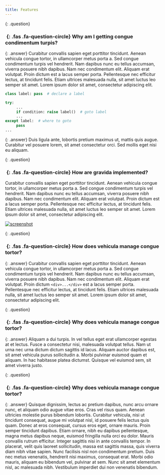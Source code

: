 ```yaml
---
title: Features
---
```


{: .question}
### *&nbsp;*{: .fas .fa-question-circle} Why am I getting congue condimentum turpis?

{: .answer}
Curabitur convallis sapien eget porttitor tincidunt. Aenean vehicula congue tortor, in ullamcorper metus porta a.
Sed congue condimentum turpis vel hendrerit. Nam dapibus nunc eu tellus accumsan, viverra posuere nibh dapibus.
Nam nec condimentum elit. Aliquam erat volutpat. Proin dictum est a lacus semper porta.
Pellentesque nec efficitur lectus, at tincidunt felis. Etiam ultrices malesuada nulla, sit amet luctus leo semper sit amet.
Lorem ipsum dolor sit amet, consectetur adipiscing elit.
  
```python
class label: pass  # declare a label

try:
     ...
     if condition: raise label()  # goto label
     ...
except label:  # where to goto
     pass
...
```

{: .answer}
Duis ligula ante, lobortis pretium maximus ut, mattis quis augue.
Curabitur vel posuere lorem, sit amet consectetur orci.
Sed mollis eget nisi eu aliquam.


{: .question}
### *&nbsp;*{: .fas .fa-question-circle} How are gravida implemented?

<div class="answer">
  <p>
  Curabitur convallis sapien eget porttitor tincidunt. Aenean vehicula congue tortor, in ullamcorper metus porta a.
  Sed congue condimentum turpis vel hendrerit. Nam dapibus nunc eu tellus accumsan, viverra posuere nibh dapibus.
  Nam nec condimentum elit. Aliquam erat volutpat. Proin dictum est a lacus semper porta.
  Pellentesque nec efficitur lectus, at tincidunt felis. Etiam ultrices malesuada nulla, sit amet luctus leo semper sit amet.
  Lorem ipsum dolor sit amet, consectetur adipiscing elit.
  </p>
  <div class="screenshot-holder">
  <a href="assets/images/demo/appkit-dashboard-1.jpg" data-toggle="lightbox"><img class="img-responsive" src="assets/images/demo/appkit-dashboard-1-thumb.jpg" alt="screenshot" /></a>
  </div>
</div>


{: .question}
### *&nbsp;*{: .fas .fa-question-circle} How does vehicula manage congue tortor?

{: .answer}
Curabitur convallis sapien eget porttitor tincidunt. Aenean vehicula congue tortor, in ullamcorper metus porta a.
Sed congue condimentum turpis vel hendrerit. Nam dapibus nunc eu tellus accumsan, viverra posuere nibh dapibus.
Nam nec condimentum elit. Aliquam erat volutpat. Proin dictum `<div>...</div>` est a lacus semper porta.
Pellentesque nec efficitur lectus, at tincidunt felis. Etiam ultrices malesuada nulla, sit amet luctus leo semper sit amet.
Lorem ipsum dolor sit amet, consectetur adipiscing elit.


{: .question}
### *&nbsp;*{: .fas .fa-question-circle} Why does vehicula manage congue tortor?

{: .answer}
Aliquam a dui turpis. In vel tellus eget erat ullamcorper egestas at et lectus.
Fusce a consectetur nisi, malesuada volutpat tellus. Nam ut urna nec urna dictum dictum sagittis id lacus.
Aliquam auctor dapibus est, sit amet vehicula purus sollicitudin a. Morbi pulvinar euismod quam et aliquam.
In hac habitasse platea dictumst. Quisque vel euismod sem, sit amet viverra justo.


{: .question}
### *&nbsp;*{: .fas .fa-question-circle} Why does vehicula manage congue tortor?

{: .answer}
Quisque dignissim, lectus ac pretium dapibus, nunc arcu ornare nunc, et aliquam odio augue vitae eros.
Cras vel risus quam. Aenean ultricies molestie purus bibendum lobortis.
Curabitur vehicula, nisi ut tincidunt consequat, augue mi volutpat nisl, id posuere felis lectus quis quam.
Donec at eros consequat, cursus eros eget, ornare mauris. Proin semper tincidunt dapibus.
Etiam ornare, nibh eu dapibus pellentesque, magna metus dapibus neque, euismod fringilla nulla orci eu dolor.
Mauris convallis rutrum efficitur. Integer sagittis nisi in ante convallis tempor.
In placerat, velit quis laoreet sollicitudin, massa est sagittis massa, quis viverra diam nibh vitae sapien.
Nunc facilisis nisl non condimentum pretium. Duis nec metus venenatis, hendrerit nisi maximus, consequat erat.
Morbi odio mauris, aliquam eu bibendum vel, pulvinar at sem. Nunc sit amet elementum nisl, ac malesuada nibh.
Vestibulum imperdiet dui non venenatis bibendum.
